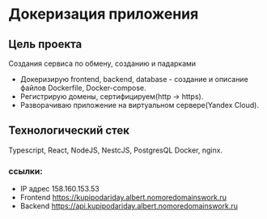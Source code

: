 # Докеризация приложения

## Цель проекта
Создания сервиса по обмену, созданию и падарками 
- Докеризирую frontend, backend, database - создание и описание файлов Dockerfile, Docker-compose.
- Регистрирую домены, сертифицируем(http -> https).
- Разворачиваю приложение на виртуальном сервере(Yandex Cloud).

## Технологический стек
Typescript, React, NodeJS, NestcJS, PostgresQL Docker, nginx.

### ссылки:

- IP адрес 158.160.153.53
- Frontend https://kupipodariday.albert.nomoredomainswork.ru
- Backend https://api.kupipodariday.albert.nomoredomainswork.ru
